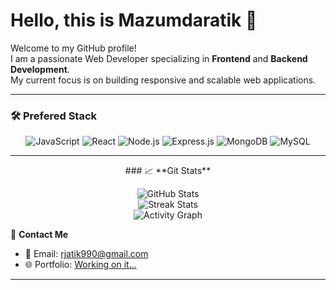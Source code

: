 # Hello, this is Mazumdaratik 👋

Welcome to my GitHub profile!  
I am a passionate Web Developer specializing in **Frontend** and **Backend Development**.  
My current focus is on building responsive and scalable web applications.

---

### 🛠️ **Prefered Stack**
<p align="center">
  <img src="https://img.shields.io/badge/JavaScript-F7DF1E?style=flat-square&logo=javascript&logoColor=black" alt="JavaScript">
  <img src="https://img.shields.io/badge/React-61DAFB?style=flat-square&logo=react&logoColor=black" alt="React">
  <img src="https://img.shields.io/badge/Node.js-339933?style=flat-square&logo=nodedotjs&logoColor=white" alt="Node.js">
  <img src="https://img.shields.io/badge/Express.js-000000?style=flat-square&logo=express&logoColor=white" alt="Express.js">
  <img src="https://img.shields.io/badge/MongoDB-4EA94B?style=flat-square&logo=mongodb&logoColor=white" alt="MongoDB">
  <img src="https://img.shields.io/badge/MySQL-4479A1?style=flat-square&logo=mysql&logoColor=white" alt="MySQL">
</p>

---
<div align="center">
### 📈 **Git Stats**

![GitHub Stats](https://github-readme-stats.vercel.app/api?username=mazumdaratik&show_icons=true&theme=radical)  
![Streak Stats](https://github-readme-streak-stats.herokuapp.com/?user=mazumdaratik&theme=radical)  
![Activity Graph](https://github-activity-graph.vercel.app/graph?username=mazumdaratik&bg_color=0d1117&color=58a6ff&line=1f6feb&point=73c3d5&area=true&hide_border=true)

</div
---

### 📧 **Contact Me**
- 📩 Email: [rjatik990@gmail.com](mailto:rjatik990@gmail.com)
- 🌐 Portfolio: [Working on it...](#)

---
